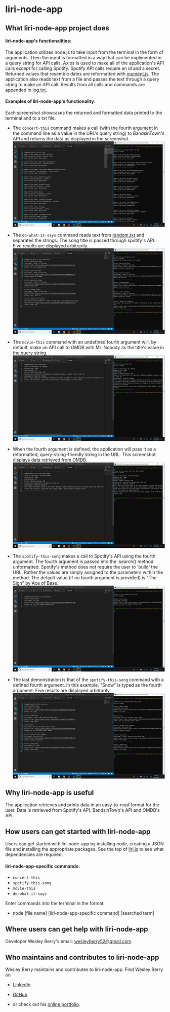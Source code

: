 # liri-node-app

## What liri-node-app project does 
#### liri-node-app's functionalities:
The application utilizes node.js to take input from the terminal in the form of arguments. Then the input is formatted in a way that can be implimented in a query string for API calls. Axios is used to make all of the application's API calls except for calling Spotify.
Spotify API calls require an id and a secret.
Returned values that resemble dates are reformatted with [moment.js](https://momentjs.com/ "Moment.js Website").
The application also reads text from a file and passes the text through a query string to make an API call. Results from all calls and commands are appended in [log.txt](/log.txt).
#### Examples of liri-node-app's functionality:
Each screenshot showcases the returned and formatted data printed to the terminal and to a txt file.
* The `concert-this` command makes a call (with the fourth argument in the command line as a value in the URL's query string) to BandsinTown's API and returns the data as displayed in the screenshot.
![The 'concert-this' command](/screenshots/concertThis.JPG)

* The `do-what-it-says` command reads text from [random.txt](/random.txt) and separates the strings. The song title is passed through spotify's API. Five results are displayed arbitrarily.
![The 'do-what-it-says' command](/screenshots/doWhatItSays.JPG)

* The `movie-this` command with an undefined fourth argument will, by default, make an API call to OMDB with Mr. Nobody as the title's value in the query string.
![The 'movie-this' command (with an undefined fourth argument)](/screenshots/movieThis.JPG)

* When the fourth argument is defined, the application will pass it as a reformatted, query-string-friendly string in the URL. This screenshot displays data retrieved from OMDB.
![The 'movie-this' command (with a defined fourth argument)](screenshots/movieThisTheDarkKnight.JPG)

* The `spotify-this-song` makes a call to Spotify's API using the fourth argument. The fourth argument is passed into the .search() method unformatted. Spotify's method does not require the user to 'build' the URL. Rather the values are simply assigned to the parameters within the method. The default value (if no fourth argument is provided) is "The Sign" by Ace of Base.
![The 'spotify-this-song' (with an undefined fourth argument)](screenshots/spotifyThisSong.JPG)

* The last demonstration is that of the `spotify-this-song` command with a defined fourth argument. In this example, "Snow" is typed as the fourth argument. Five results are displayed arbitrarily.
![The 'spotify-this-song' (with a defined fourth argument)](screenshots/spotifyThisSongSnow.JPG)

## Why liri-node-app is useful
The application retrieves and prints data in an easy-to-read format for the user. Data is retrieved from Spotify's API, BandsinTown's API and OMDB's API.

## How users can get started with liri-node-app
Users can get started with liri-node-app by installing node, creating a JSON file and installing the appropriate packages. See the top of [liri.js](/liri.js) to see what dependencies are required.
#### liri-node-app-specific commands:
* `concert-this`
* `spotify-this-song`
* `movie-this`
* `do-what-it-says`

Enter commands into the terminal in the format:
* node [file name] [liri-node-app-specific command] [searched term]

## Where users can get help with liri-node-app
Developer Wesley Berry's email: wesleyberry52@gmail.com

## Who maintains and contributes to liri-node-app
Wesley Berry maintains and contributes to liri-node-app.
Find Wesley Berry on 
* [LinkedIn](https://www.linkedin.com/in/wesley-berry-89742317a) 
* [GitHub](https://github.com/wesleyberry) 

* or check out his [online portfolio](https://wesleyberry.github.io/Responsive-Portfolio/).